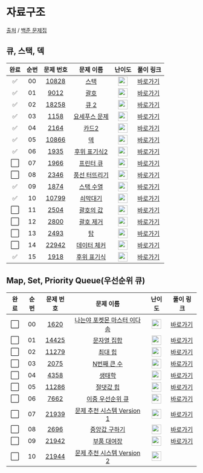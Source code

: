 # 자료구조

[출처](https://github.com/tony9402/baekjoon) /
[백준 문제집](https://www.acmicpc.net/workbook/view/7645)

## 큐, 스택, 덱

| 완료 | 순번 |                                 문제 번호                                 |                                    문제 이름                                     |                                       난이도                                       | 풀이 링크                                                                                           |
| :--: | :--: | :-----------------------------------------------------------------------: | :------------------------------------------------------------------------------: | :--------------------------------------------------------------------------------: | --------------------------------------------------------------------------------------------------- |
|  ✅  |  00  | <a href="https://www.acmicpc.net/problem/10828" target="_blank">10828</a> |     <a href="https://www.acmicpc.net/problem/10828" target="_blank">스택</a>     | <img height="25px" width="25px" src="https://static.solved.ac/tier_small/7.svg"/>  | <a href="https://github.com/tony9402/baekjoon/tree/main/solution/data_structure/10828">바로가기</a> |
|  ✅  |  01  |  <a href="https://www.acmicpc.net/problem/9012" target="_blank">9012</a>  |     <a href="https://www.acmicpc.net/problem/9012" target="_blank">괄호</a>      | <img height="25px" width="25px" src="https://static.solved.ac/tier_small/7.svg"/>  | <a href="https://github.com/tony9402/baekjoon/tree/main/solution/data_structure/9012">바로가기</a>  |
|  ✅  |  02  | <a href="https://www.acmicpc.net/problem/18258" target="_blank">18258</a> |     <a href="https://www.acmicpc.net/problem/18258" target="_blank">큐 2</a>     | <img height="25px" width="25px" src="https://static.solved.ac/tier_small/7.svg"/>  | <a href="https://github.com/tony9402/baekjoon/tree/main/solution/data_structure/18258">바로가기</a> |
|  ✅  |  03  |  <a href="https://www.acmicpc.net/problem/1158" target="_blank">1158</a>  | <a href="https://www.acmicpc.net/problem/1158" target="_blank">요세푸스 문제</a> | <img height="25px" width="25px" src="https://static.solved.ac/tier_small/7.svg"/>  | <a href="https://github.com/tony9402/baekjoon/tree/main/solution/data_structure/1158">바로가기</a>  |
|  ✅  |  04  |  <a href="https://www.acmicpc.net/problem/2164" target="_blank">2164</a>  |     <a href="https://www.acmicpc.net/problem/2164" target="_blank">카드2</a>     | <img height="25px" width="25px" src="https://static.solved.ac/tier_small/7.svg"/>  | <a href="https://github.com/tony9402/baekjoon/tree/main/solution/data_structure/2164">바로가기</a>  |
|  ✅  |  05  | <a href="https://www.acmicpc.net/problem/10866" target="_blank">10866</a> |      <a href="https://www.acmicpc.net/problem/10866" target="_blank">덱</a>      | <img height="25px" width="25px" src="https://static.solved.ac/tier_small/7.svg"/>  | <a href="https://github.com/tony9402/baekjoon/tree/main/solution/data_structure/10866">바로가기</a> |
|  ✅  |  06  |  <a href="https://www.acmicpc.net/problem/1935" target="_blank">1935</a>  | <a href="https://www.acmicpc.net/problem/1935" target="_blank">후위 표기식2</a>  | <img height="25px" width="25px" src="https://static.solved.ac/tier_small/8.svg"/>  | <a href="https://github.com/tony9402/baekjoon/tree/main/solution/data_structure/1935">바로가기</a>  |
| ⬜️  |  07  |  <a href="https://www.acmicpc.net/problem/1966" target="_blank">1966</a>  |   <a href="https://www.acmicpc.net/problem/1966" target="_blank">프린터 큐</a>   | <img height="25px" width="25px" src="https://static.solved.ac/tier_small/8.svg"/>  | <a href="https://github.com/tony9402/baekjoon/tree/main/solution/data_structure/1966">바로가기</a>  |
| ⬜️  |  08  |  <a href="https://www.acmicpc.net/problem/2346" target="_blank">2346</a>  | <a href="https://www.acmicpc.net/problem/2346" target="_blank">풍선 터뜨리기</a> | <img height="25px" width="25px" src="https://static.solved.ac/tier_small/8.svg"/>  | <a href="https://github.com/tony9402/baekjoon/tree/main/solution/data_structure/2346">바로가기</a>  |
|  ✅  |  09  |  <a href="https://www.acmicpc.net/problem/1874" target="_blank">1874</a>  |   <a href="https://www.acmicpc.net/problem/1874" target="_blank">스택 수열</a>   | <img height="25px" width="25px" src="https://static.solved.ac/tier_small/9.svg"/>  | <a href="https://github.com/tony9402/baekjoon/tree/main/solution/data_structure/1874">바로가기</a>  |
|  ✅  |  10  | <a href="https://www.acmicpc.net/problem/10799" target="_blank">10799</a> |   <a href="https://www.acmicpc.net/problem/10799" target="_blank">쇠막대기</a>   | <img height="25px" width="25px" src="https://static.solved.ac/tier_small/9.svg"/>  | <a href="https://github.com/tony9402/baekjoon/tree/main/solution/data_structure/10799">바로가기</a> |
| ⬜️  |  11  |  <a href="https://www.acmicpc.net/problem/2504" target="_blank">2504</a>  |   <a href="https://www.acmicpc.net/problem/2504" target="_blank">괄호의 값</a>   | <img height="25px" width="25px" src="https://static.solved.ac/tier_small/10.svg"/> | <a href="https://github.com/tony9402/baekjoon/tree/main/solution/data_structure/2504">바로가기</a>  |
| ⬜️  |  12  |  <a href="https://www.acmicpc.net/problem/2800" target="_blank">2800</a>  |   <a href="https://www.acmicpc.net/problem/2800" target="_blank">괄호 제거</a>   | <img height="25px" width="25px" src="https://static.solved.ac/tier_small/11.svg"/> | <a href="https://github.com/tony9402/baekjoon/tree/main/solution/data_structure/2800">바로가기</a>  |
| ⬜️  |  13  |  <a href="https://www.acmicpc.net/problem/2493" target="_blank">2493</a>  |      <a href="https://www.acmicpc.net/problem/2493" target="_blank">탑</a>       | <img height="25px" width="25px" src="https://static.solved.ac/tier_small/11.svg"/> | <a href="https://github.com/tony9402/baekjoon/tree/main/solution/data_structure/2493">바로가기</a>  |
| ⬜️  |  14  | <a href="https://www.acmicpc.net/problem/22942" target="_blank">22942</a> | <a href="https://www.acmicpc.net/problem/22942" target="_blank">데이터 체커</a>  | <img height="25px" width="25px" src="https://static.solved.ac/tier_small/12.svg"/> | <a href="https://github.com/tony9402/baekjoon/tree/main/solution/data_structure/22942">바로가기</a> |
|  ✅  |  15  |  <a href="https://www.acmicpc.net/problem/1918" target="_blank">1918</a>  |  <a href="https://www.acmicpc.net/problem/1918" target="_blank">후위 표기식</a>  | <img height="25px" width="25px" src="https://static.solved.ac/tier_small/14.svg"/> | <a href="https://github.com/tony9402/baekjoon/tree/main/solution/data_structure/1918">바로가기</a>  |

## Map, Set, Priority Queue(우선순위 큐)

| 완료 | 순번 |                                 문제 번호                                 |                                           문제 이름                                            |                                       난이도                                       | 풀이 링크                                                                                            |
| :--: | :--: | :-----------------------------------------------------------------------: | :--------------------------------------------------------------------------------------------: | :--------------------------------------------------------------------------------: | ---------------------------------------------------------------------------------------------------- |
| ⬜️  |  00  |  <a href="https://www.acmicpc.net/problem/1620" target="_blank">1620</a>  | <a href="https://www.acmicpc.net/problem/1620" target="_blank">나는야 포켓몬 마스터 이다솜</a> | <img height="25px" width="25px" src="https://static.solved.ac/tier_small/7.svg"/>  | <a href="https://github.com/tony9402/baekjoon/tree/main/solution/data_structure2/1620">바로가기</a>  |
| ⬜️  |  01  | <a href="https://www.acmicpc.net/problem/14425" target="_blank">14425</a> |        <a href="https://www.acmicpc.net/problem/14425" target="_blank">문자열 집합</a>         | <img height="25px" width="25px" src="https://static.solved.ac/tier_small/8.svg"/>  | <a href="https://github.com/tony9402/baekjoon/tree/main/solution/data_structure2/14425">바로가기</a> |
| ⬜️  |  02  | <a href="https://www.acmicpc.net/problem/11279" target="_blank">11279</a> |          <a href="https://www.acmicpc.net/problem/11279" target="_blank">최대 힙</a>           | <img height="25px" width="25px" src="https://static.solved.ac/tier_small/9.svg"/>  | <a href="https://github.com/tony9402/baekjoon/tree/main/solution/data_structure2/11279">바로가기</a> |
| ⬜️  |  03  |  <a href="https://www.acmicpc.net/problem/2075" target="_blank">2075</a>  |         <a href="https://www.acmicpc.net/problem/2075" target="_blank">N번째 큰 수</a>         | <img height="25px" width="25px" src="https://static.solved.ac/tier_small/9.svg"/>  | <a href="https://github.com/tony9402/baekjoon/tree/main/solution/data_structure2/2075">바로가기</a>  |
| ⬜️  |  04  |  <a href="https://www.acmicpc.net/problem/4358" target="_blank">4358</a>  |           <a href="https://www.acmicpc.net/problem/4358" target="_blank">생태학</a>            | <img height="25px" width="25px" src="https://static.solved.ac/tier_small/9.svg"/>  | <a href="https://github.com/tony9402/baekjoon/tree/main/solution/data_structure2/4358">바로가기</a>  |
| ⬜️  |  05  | <a href="https://www.acmicpc.net/problem/11286" target="_blank">11286</a> |         <a href="https://www.acmicpc.net/problem/11286" target="_blank">절댓값 힙</a>          | <img height="25px" width="25px" src="https://static.solved.ac/tier_small/10.svg"/> | <a href="https://github.com/tony9402/baekjoon/tree/main/solution/data_structure2/11286">바로가기</a> |
| ⬜️  |  06  |  <a href="https://www.acmicpc.net/problem/7662" target="_blank">7662</a>  |      <a href="https://www.acmicpc.net/problem/7662" target="_blank">이중 우선순위 큐</a>       | <img height="25px" width="25px" src="https://static.solved.ac/tier_small/12.svg"/> | <a href="https://github.com/tony9402/baekjoon/tree/main/solution/data_structure2/7662">바로가기</a>  |
| ⬜️  |  07  | <a href="https://www.acmicpc.net/problem/21939" target="_blank">21939</a> | <a href="https://www.acmicpc.net/problem/21939" target="_blank">문제 추천 시스템 Version 1</a> | <img height="25px" width="25px" src="https://static.solved.ac/tier_small/12.svg"/> | <a href="https://github.com/tony9402/baekjoon/tree/main/solution/data_structure2/21939">바로가기</a> |
| ⬜️  |  08  |  <a href="https://www.acmicpc.net/problem/2696" target="_blank">2696</a>  |        <a href="https://www.acmicpc.net/problem/2696" target="_blank">중앙값 구하기</a>        | <img height="25px" width="25px" src="https://static.solved.ac/tier_small/14.svg"/> | <a href="https://github.com/tony9402/baekjoon/tree/main/solution/data_structure2/2696">바로가기</a>  |
| ⬜️  |  09  | <a href="https://www.acmicpc.net/problem/21942" target="_blank">21942</a> |        <a href="https://www.acmicpc.net/problem/21942" target="_blank">부품 대여장</a>         | <img height="25px" width="25px" src="https://static.solved.ac/tier_small/14.svg"/> | <a href="https://github.com/tony9402/baekjoon/tree/main/solution/data_structure2/21942">바로가기</a> |
| ⬜️  |  10  | <a href="https://www.acmicpc.net/problem/21944" target="_blank">21944</a> | <a href="https://www.acmicpc.net/problem/21944" target="_blank">문제 추천 시스템 Version 2</a> | <img height="25px" width="25px" src="https://static.solved.ac/tier_small/14.svg"/> |

